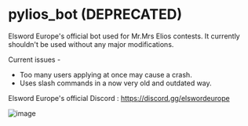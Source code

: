 # pylios_bot (DEPRECATED)
Elsword Europe's official bot used for Mr.Mrs Elios contests.
It currently shouldn't be used without any major modifications.

Current issues -

- Too many users applying at once may cause a crash.
- Uses slash commands in a now very old and outdated way.

Elsword Europe's official Discord : https://discord.gg/elswordeurope

![image](https://github.com/user-attachments/assets/59b83579-7567-4492-8697-6f4968c61540)
